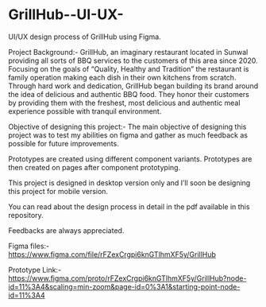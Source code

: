 # GrillHub--UI-UX-

UI/UX design process of GrillHub using Figma.

Project Background:-
GrillHub, an imaginary restaurant located in Sunwal providing all sorts of BBQ services to the customers of this area since 2020. 
Focusing on the goals of “Quality, Healthy and Tradition” the restaurant is family operation making each dish in their own kitchens from scratch. Through hard work and dedication, GrillHub began building its brand around the idea of delicious and authentic BBQ food.
They honor their customers by providing them with the freshest, most delicious and authentic meal experience possible with tranquil environment.

Objective of designing this project:-
The main objective of designing this project was to test my abilities on figma and gather as much feedback as possible for future improvements.

Prototypes are created using different component variants. Prototypes are then created on pages after component prototyping.

This project is designed in desktop version only and I’ll soon be designing this project for mobile version. 

You can read about the design process in detail in the pdf available in this repository.

Feedbacks are always appreciated.

Figma files:- https://www.figma.com/file/rFZexCrgpi6knGTlhmXF5y/GrillHub

Prototype Link:- https://www.figma.com/proto/rFZexCrgpi6knGTlhmXF5y/GrillHub?node-id=11%3A4&scaling=min-zoom&page-id=0%3A1&starting-point-node-id=11%3A4

